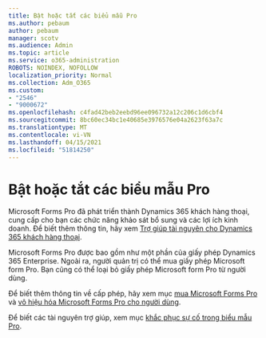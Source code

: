 ```yaml
---
title: Bật hoặc tắt các biểu mẫu Pro
ms.author: pebaum
author: pebaum
manager: scotv
ms.audience: Admin
ms.topic: article
ms.service: o365-administration
ROBOTS: NOINDEX, NOFOLLOW
localization_priority: Normal
ms.collection: Adm_O365
ms.custom:
- "2546"
- "9000672"
ms.openlocfilehash: c4fad42beb2eebd96ee096732a12c206c1d6cbf4
ms.sourcegitcommit: 8bc60ec34bc1e40685e3976576e04a2623f63a7c
ms.translationtype: MT
ms.contentlocale: vi-VN
ms.lasthandoff: 04/15/2021
ms.locfileid: "51814250"
---
```

# <a name="enable-or-disable-forms-pro"></a>Bật hoặc tắt các biểu mẫu Pro

Microsoft Forms Pro đã phát triển thành Dynamics 365 khách hàng thoại, cung cấp cho bạn các chức năng khảo sát bổ sung và các lợi ích kinh doanh. Để biết thêm thông tin, hãy xem [Trợ giúp tài nguyên cho Dynamics 365 khách hàng thoại](https://go.microsoft.com/fwlink/p/?linkid=2128357).  

Microsoft Forms Pro được bao gồm như một phần của giấy phép Dynamics 365 Enterprise. Ngoài ra, người quản trị có thể mua giấy phép Microsoft form Pro. Bạn cũng có thể loại bỏ giấy phép Microsoft form Pro từ người dùng.  

Để biết thêm thông tin về cấp phép, hãy xem mục [mua Microsoft Forms Pro](https://docs.microsoft.com/forms-pro/purchase#purchase-microsoft-forms-pro-for-users-in-a-dynamics-365-tenant) và [vô hiệu hóa Microsoft Forms Pro cho người dùng](https://docs.microsoft.com/forms-pro/purchase#disable-microsoft-forms-pro-for-a-user-1).
  
Để biết các tài nguyên trợ giúp, xem mục [khắc phục sự cố trong biểu mẫu Pro](https://docs.microsoft.com/forms-pro/troubleshoot).